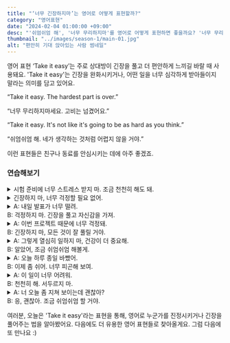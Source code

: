 ```yaml
---
title: "‘너무 긴장하지마’는 영어로 어떻게 표현할까?"
category: "영어표현"
date: "2024-02-04 01:00:00 +09:00"
desc: "'쉬엄쉬엄 해', '너무 무리하지마'를 영어로 어떻게 표현하면 좋을까요? '너무 무리하지 마세요. 고비는 넘겼어요.', '쉬엄쉬엄 해. 네가 생각하는 것처럼 어렵지 않을 거야.' 등을 영어로 표현하는 법을 배워봅시다."
thumbnail: "../images/season-1/main-01.jpg"
alt: "편안히 기대 앉아있는 사람 썸네일"
---
```


영어 표현 ‘Take it easy’는 주로 상대방이 긴장을 풀고 더 편안하게 느끼길 바랄 때 사용돼요. 'Take it easy'는 긴장을 완화시키거나, 어떤 일을 너무 심각하게 받아들이지 말라는 의미를 담고 있어요.

“Take it easy. The hardest part is over.”

“너무 무리하지마세요. 고비는 넘겼어요.”

“Take it easy. It's not like it's going to be as hard as you think.”

“쉬엄쉬엄 해. 네가 생각하는 것처럼 어렵지 않을 거야.”

이런 표현들은 친구나 동료를 안심시키는 데에 아주 좋겠죠.

### 연습해보기

<details>
  <summary>시험 준비에 너무 스트레스 받지 마. 조금 천천히 해도 돼.</summary>
  <span>Don't stress too much about the exam prep. You can take it easy a bit.</span>
</details>

<details>
 <summary>긴장하지 마, 너무 걱정할 필요 없어.</summary>
  <span>Just take it easy, there's no need to worry too much.</span>
</details>

<details>
  <summary>A: 내일 발표가 너무 떨려.<br>
  B: 걱정하지 마. 긴장을 풀고 자신감을 가져.
  </summary>
  <span>
  A: I'm so nervous about the presentation tomorrow.<br>
  B: Don't worry. Just take it easy and be confident.
  </span>
</details>

<details>
  <summary>A: 이번 프로젝트 때문에 너무 걱정돼.<br>
  B: 긴장하지 마, 모든 것이 잘 풀릴 거야.
  </summary>
  <span>
  A: I'm so worried about this project.<br>
  B: Take it easy, everything is going to work out.
  </span>
</details>

<details>
  <summary>A: 그렇게 열심히 일하지 마, 건강이 더 중요해.<br>
  B: 알았어, 조금 쉬엄쉬엄 해볼게.
  </summary>
  <span>
  A: Don't work so hard, your health is more important.<br>
  B: Okay, I'll take it easy a bit.
  </span>
</details>

<details>
  <summary>A: 오늘 하루 종일 바빴어.<br>
  B: 이제 좀 쉬어. 너무 피곤해 보여.
  </summary>
  <span>
  A: I've been busy all day today.<br>
  B: Now take it easy. You look really tired.
  </span>
</details>

<details>
  <summary>A: 이 일이 너무 어려워.<br>
  B: 천천히 해. 서두르지 마.
  </summary>
  <span>
  A: This task is too difficult.<br>
  B: Take it easy. Don't rush.
  </span>
</details>

<details>
  <summary>A: 너 오늘 좀 지쳐 보이는데 괜찮아?<br>
  B: 응, 괜찮아. 조금 쉬엄쉬엄 할 거야.
  </summary>
  <span>
  A: You look a bit tired today, are you okay?<br>
  B: Yes, I'm fine. I'll just take it easy for a bit.
  </span>
</details>

여러분, 오늘은 'Take it easy'라는 표현을 통해, 영어로 누군가를 진정시키거나 긴장을 풀어주는 법을 알아봤어요. 다음에도 더 유용한 영어 표현들로 찾아올게요. 그럼 다음에 또 만나요 :)
